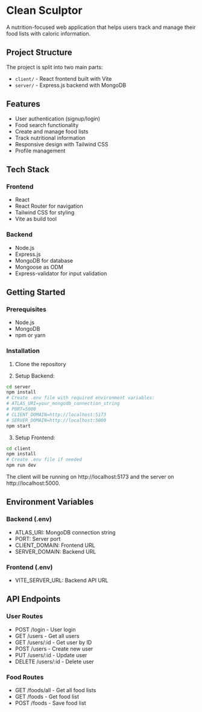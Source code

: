 # Clean Sculptor

A nutrition-focused web application that helps users track and manage their food lists with caloric information.

## Project Structure

The project is split into two main parts:

- `client/` - React frontend built with Vite
- `server/` - Express.js backend with MongoDB

## Features

- User authentication (signup/login)
- Food search functionality
- Create and manage food lists
- Track nutritional information
- Responsive design with Tailwind CSS
- Profile management

## Tech Stack

### Frontend

- React
- React Router for navigation
- Tailwind CSS for styling
- Vite as build tool

### Backend

- Node.js
- Express.js
- MongoDB for database
- Mongoose as ODM
- Express-validator for input validation

## Getting Started

### Prerequisites

- Node.js
- MongoDB
- npm or yarn

### Installation

1. Clone the repository

2. Setup Backend:

```sh
cd server
npm install
# Create .env file with required environment variables:
# ATLAS_URI=your_mongodb_connection_string
# PORT=5000
# CLIENT_DOMAIN=http://localhost:5173
# SERVER_DOMAIN=http://localhost:5000
npm start
```

3. Setup Frontend:

```sh
cd client
npm install
# Create .env file if needed
npm run dev
```

The client will be running on http://localhost:5173 and the server on http://localhost:5000.

## Environment Variables

### Backend (.env)

- ATLAS_URI: MongoDB connection string
- PORT: Server port
- CLIENT_DOMAIN: Frontend URL
- SERVER_DOMAIN: Backend URL

### Frontend (.env)

- VITE_SERVER_URL: Backend API URL

## API Endpoints

### User Routes

- POST /login - User login
- GET /users - Get all users
- GET /users/:id - Get user by ID
- POST /users - Create new user
- PUT /users/:id - Update user
- DELETE /users/:id - Delete user

### Food Routes

- GET /foods/all - Get all food lists
- GET /foods - Get food list
- POST /foods - Save food list
